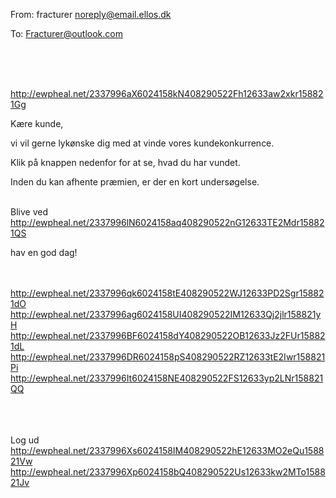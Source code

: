 From: fracturer <noreply@email.ellos.dk>

To: Fracturer@outlook.com

 
 	 
 


 	 
 <http://ewpheal.net/2337996aX6024158kN408290522Fh12633aw2xkr158821Gg> 
 	 

Kære kunde,

 

vi vil gerne lykønske dig med at vinde vores kundekonkurrence. 

 

Klik på knappen nedenfor for at se, hvad du har vundet. 

 

Inden du kan afhente præmien, er der en kort undersøgelse.

 	 
Blive ved <http://ewpheal.net/2337996lN6024158aq408290522nG12633TE2Mdr158821QS>  

hav en god dag!

 	 
 	 
 <http://ewpheal.net/2337996qk6024158tE408290522WJ12633PD2Sgr158821dO> 
 <http://ewpheal.net/2337996ag6024158UI408290522IM12633Qj2jlr158821yH> 	  <http://ewpheal.net/2337996BF6024158dY408290522OB12633Jz2FUr158821dL> 	  <http://ewpheal.net/2337996DR6024158pS408290522RZ12633tE2Iwr158821Pi> 	  <http://ewpheal.net/2337996It6024158NE408290522FS12633yp2LNr158821QQ> 	 
 	 
 
 	 
 


















































































































Log ud <http://ewpheal.net/2337996Xs6024158IM408290522hE12633MO2eQu158821Vw>  <http://ewpheal.net/2337996Xp6024158bQ408290522Us12633kw2MTo158821Jv> 
